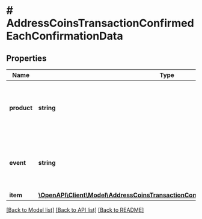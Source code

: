 # # AddressCoinsTransactionConfirmedEachConfirmationData

## Properties

Name | Type | Description | Notes
------------ | ------------- | ------------- | -------------
**product** | **string** | Represents the Crypto APIs 2.0 product which sends the callback. |
**event** | **string** | Defines the specific event, for which a callback subscription is set. |
**item** | [**\OpenAPI\Client\Model\AddressCoinsTransactionConfirmedEachConfirmationDataItem**](AddressCoinsTransactionConfirmedEachConfirmationDataItem.md) |  |

[[Back to Model list]](../../README.md#models) [[Back to API list]](../../README.md#endpoints) [[Back to README]](../../README.md)
